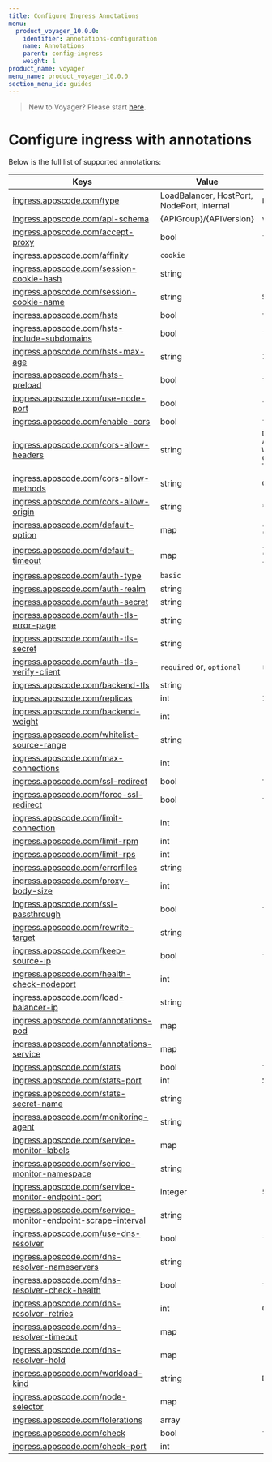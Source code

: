 ```yaml
---
title: Configure Ingress Annotations
menu:
  product_voyager_10.0.0:
    identifier: annotations-configuration
    name: Annotations
    parent: config-ingress
    weight: 1
product_name: voyager
menu_name: product_voyager_10.0.0
section_menu_id: guides
---
```


> New to Voyager? Please start [here](/products/voyager/10.0.0/concepts/overview).

# Configure ingress with annotations

Below is the full list of supported annotations:

|  Keys  |   Value   |  Default |
|--------|-----------|----------|
| [ingress.appscode.com/type](/products/voyager/10.0.0/concepts/README) | LoadBalancer, HostPort, NodePort, Internal | `LoadBalancer` |
| [ingress.appscode.com/api-schema](/products/voyager/10.0.0/concepts/overview) | {APIGroup}/{APIVersion} | `voyager.appscode.com/v1beta1` |
| [ingress.appscode.com/accept-proxy](/products/voyager/10.0.0/guides/ingress/configuration/accept-proxy) | bool | `false` |
| [ingress.appscode.com/affinity](/products/voyager/10.0.0/guides/ingress/http/sticky-session) | `cookie` | |
| [ingress.appscode.com/session-cookie-hash](/products/voyager/10.0.0/guides/ingress/http/sticky-session) | string | |
| [ingress.appscode.com/session-cookie-name](/products/voyager/10.0.0/guides/ingress/http/sticky-session) | string | `SERVERID` |
| [ingress.appscode.com/hsts](/products/voyager/10.0.0/guides/ingress/http/hsts) | bool | `true` |
| [ingress.appscode.com/hsts-include-subdomains](/products/voyager/10.0.0/guides/ingress/http/hsts) | bool | `false` |
| [ingress.appscode.com/hsts-max-age](/products/voyager/10.0.0/guides/ingress/http/hsts) | string | `15768000` |
| [ingress.appscode.com/hsts-preload](/products/voyager/10.0.0/guides/ingress/http/hsts) | bool | `false` |
| [ingress.appscode.com/use-node-port](/products/voyager/10.0.0/concepts/ingress-types/nodeport) | bool | `false` |
| [ingress.appscode.com/enable-cors](/products/voyager/10.0.0/guides/ingress/http/cors) | bool | `false` |
| [ingress.appscode.com/cors-allow-headers](/products/voyager/10.0.0/guides/ingress/http/cors) | string | `DNT,X-CustomHeader,Keep-Alive,User-Agent,X-Requested-With,If-Modified-Since,Cache-Control,Content-Type,Authorization` |
| [ingress.appscode.com/cors-allow-methods](/products/voyager/10.0.0/guides/ingress/http/cors) | string | `GET,PUT,POST,DELETE,PATCH,OPTIONS` |
| [ingress.appscode.com/cors-allow-origin](/products/voyager/10.0.0/guides/ingress/http/cors) | string | `*` |
| [ingress.appscode.com/default-option](/products/voyager/10.0.0/guides/ingress/configuration/default-options) | map | `{"http-server-close": "true", "dontlognull": "true"}` |
| [ingress.appscode.com/default-timeout](/products/voyager/10.0.0/guides/ingress/configuration/default-timeouts) | map | `{"connect": "50s", "server": "50s", "client": "50s", "client-fin": "50s", "tunnel": "50s"}` |
| [ingress.appscode.com/auth-type](/products/voyager/10.0.0/guides/ingress/security/basic-auth) | `basic` | |
| [ingress.appscode.com/auth-realm](/products/voyager/10.0.0/guides/ingress/security/basic-auth) | string | |
| [ingress.appscode.com/auth-secret](/products/voyager/10.0.0/guides/ingress/security/basic-auth) | string | |
| [ingress.appscode.com/auth-tls-error-page](/products/voyager/10.0.0/guides/ingress/security/tls-auth) | string | |
| [ingress.appscode.com/auth-tls-secret](/products/voyager/10.0.0/guides/ingress/security/tls-auth) | string | |
| [ingress.appscode.com/auth-tls-verify-client](/products/voyager/10.0.0/guides/ingress/security/tls-auth) | `required` or, `optional` | `required` |
| [ingress.appscode.com/backend-tls](/products/voyager/10.0.0/guides/ingress/tls/backend-tls) | string | |
| [ingress.appscode.com/replicas](/products/voyager/10.0.0/guides/ingress/scaling) | int | `1` |
| [ingress.appscode.com/backend-weight](/products/voyager/10.0.0/guides/ingress/http/blue-green-deployment) | int | |
| [ingress.appscode.com/whitelist-source-range](/products/voyager/10.0.0/guides/ingress/configuration/whitelist) | string | |
| [ingress.appscode.com/max-connections](/products/voyager/10.0.0/guides/ingress/configuration/max-connections) | int | |
| [ingress.appscode.com/ssl-redirect](/products/voyager/10.0.0/guides/ingress/configuration/ssl-redirect) | bool | `true` |
| [ingress.appscode.com/force-ssl-redirect](/products/voyager/10.0.0/guides/ingress/configuration/ssl-redirect) | bool | `false` |
| [ingress.appscode.com/limit-connection](/products/voyager/10.0.0/guides/ingress/configuration/rate-limit) | int | |
| [ingress.appscode.com/limit-rpm](/products/voyager/10.0.0/guides/ingress/configuration/rate-limit) | int | |
| [ingress.appscode.com/limit-rps](/products/voyager/10.0.0/guides/ingress/configuration/rate-limit) | int | |
| [ingress.appscode.com/errorfiles](/products/voyager/10.0.0/guides/ingress/configuration/error-files) | string | |
| [ingress.appscode.com/proxy-body-size](/products/voyager/10.0.0/guides/ingress/configuration/body-size) | int | |
| [ingress.appscode.com/ssl-passthrough](/products/voyager/10.0.0/guides/ingress/configuration/ssl-passthrough) | bool | `false` |
| [ingress.appscode.com/rewrite-target](/products/voyager/10.0.0/guides/ingress/configuration/rewrite-target) | string | |
| [ingress.appscode.com/keep-source-ip](/products/voyager/10.0.0/guides/ingress/configuration/keep-source-ip) | bool | `false` |
| [ingress.appscode.com/health-check-nodeport](/products/voyager/10.0.0/guides/ingress/configuration/keep-source-ip) | int | |
| [ingress.appscode.com/load-balancer-ip](/products/voyager/10.0.0/guides/ingress/configuration/loadbalancer-ip) | string | |
| [ingress.appscode.com/annotations-pod](/products/voyager/10.0.0/guides/ingress/configuration/pod-annotations) | map | |
| [ingress.appscode.com/annotations-service](/products/voyager/10.0.0/guides/ingress/configuration/service-annotations) | map | |
| [ingress.appscode.com/stats](/products/voyager/10.0.0/guides/ingress/monitoring/haproxy-stats) | bool | `false` |
| [ingress.appscode.com/stats-port](/products/voyager/10.0.0/guides/ingress/monitoring/haproxy-stats) | int | `56789` |
| [ingress.appscode.com/stats-secret-name](/products/voyager/10.0.0/guides/ingress/monitoring/haproxy-stats) | string | |
| [ingress.appscode.com/monitoring-agent](/products/voyager/10.0.0/guides/ingress/monitoring/using-coreos-prometheus-operator) | string  |         |
| [ingress.appscode.com/service-monitor-labels](/products/voyager/10.0.0/guides/ingress/monitoring/using-coreos-prometheus-operator) | map     |         |
| [ingress.appscode.com/service-monitor-namespace](/products/voyager/10.0.0/guides/ingress/monitoring/using-coreos-prometheus-operator) | string  |         |
| [ingress.appscode.com/service-monitor-endpoint-port](/products/voyager/10.0.0/guides/ingress/monitoring/using-coreos-prometheus-operator) | integer | 56790   |
| [ingress.appscode.com/service-monitor-endpoint-scrape-interval](/products/voyager/10.0.0/guides/ingress/monitoring/using-coreos-prometheus-operator) | string  |         |
| [ingress.appscode.com/use-dns-resolver](/products/voyager/10.0.0/guides/ingress/http/external-svc#using-external-domain) | bool | `false` |
| [ingress.appscode.com/dns-resolver-nameservers](/products/voyager/10.0.0/guides/ingress/http/external-svc#using-external-domain) | string | |
| [ingress.appscode.com/dns-resolver-check-health](/products/voyager/10.0.0/guides/ingress/http/external-svc#using-external-domain) | bool | `true` |
| [ingress.appscode.com/dns-resolver-retries](/products/voyager/10.0.0/guides/ingress/http/external-svc#using-external-domain) | int | `0` |
| [ingress.appscode.com/dns-resolver-timeout](/products/voyager/10.0.0/guides/ingress/http/external-svc#using-external-domain) | map | |
| [ingress.appscode.com/dns-resolver-hold](/products/voyager/10.0.0/guides/ingress/http/external-svc#using-external-domain) | map | |
| [ingress.appscode.com/workload-kind](/products/voyager/10.0.0/guides/ingress/pod-placement#choosing-workload-kind) | string | `Deployment` |
| [ingress.appscode.com/node-selector](/products/voyager/10.0.0/guides/ingress/pod-placement#using-node-selector) | map | |
| [ingress.appscode.com/tolerations](/products/voyager/10.0.0/guides/ingress/pod-placement#using-taints-and-toleration) | array | |
| [ingress.appscode.com/check](/products/voyager/10.0.0/guides/ingress/configuration/health-check) | bool | `false` |
| [ingress.appscode.com/check-port](/products/voyager/10.0.0/guides/ingress/configuration/health-check) | int | |
